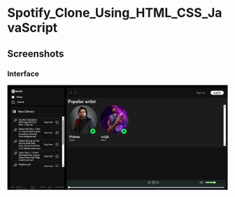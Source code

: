 # Spotify_Clone_Using_HTML_CSS_JavaScript

## Screenshots

### Interface
![Interface](https://github.com/Debjit1729/Spotify_Clone_Using_HTML_CSS_JavaScript/blob/main/Screenshot%202025-06-30%20010622.png)


